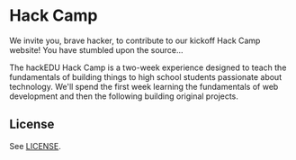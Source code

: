 # Hack Camp

We invite you, brave hacker, to contribute to our kickoff Hack Camp
website! You have stumbled upon the source...

The hackEDU Hack Camp is a two-week experience designed to teach the
fundamentals of building things to high school students passionate about
technology. We'll spend the first week learning the fundamentals of web
development and then the following building original projects.

## License

See [LICENSE](LICENSE).

